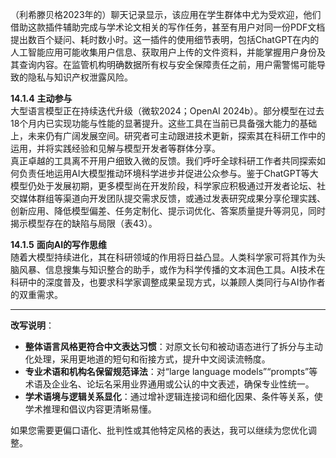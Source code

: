 （利希滕贝格2023年的）聊天记录显示，该应用在学生群体中尤为受欢迎，他们借助这款插件辅助完成与学术论文相关的写作任务，甚至有用户对同一份PDF文档提出数百个疑问、耗时数小时。这一插件的使用细节表明，包括ChatGPT在内的人工智能应用可能收集用户信息、获取用户上传的文件资料，并能掌握用户身份及其查询内容。在监管机构明确数据所有权与安全保障责任之前，用户需警惕可能导致的隐私与知识产权泄露风险。

**14.1.4** **主动参与**  
大型语言模型正在持续迭代升级（微软2024；OpenAI 2024b）。部分模型在过去18个月内已实现功能与性能的显著提升。这些工具在当前已具备强大能力的基础上，未来仍有广阔发展空间。研究者可主动跟进技术更新，探索其在科研工作中的运用，并将实践经验和见解与模型开发者等群体分享。  
真正卓越的工具离不开用户细致入微的反馈。我们呼吁全球科研工作者共同探索如何负责任地运用AI大模型推动环境科学进步并促进公众参与。鉴于ChatGPT等大模型仍处于发展初期，更多模型尚在开发阶段，科学家应积极通过开发者论坛、社交媒体群组等渠道向开发团队提交需求反馈，或通过发表研究成果分享伦理实践、创新应用、降低模型偏差、任务定制化、提示词优化、答案质量提升等洞见，同时揭示模型存在的缺陷与局限（表43）。

**14.1.5** **面向AI的写作思维**  
随着大模型持续进化，其在科研领域的作用将日益凸显。人类科学家可将其作为头脑风暴、信息搜集与知识整合的助手，或作为科学传播的文本润色工具。AI技术在科研中的深度普及，也要求科学家调整成果呈现方式，以兼顾人类同行与AI协作者的双重需求。

---
**改写说明**：
- **整体语言风格更符合中文表达习惯**：对原文长句和被动语态进行了拆分与主动化处理，采用更地道的短句和衔接方式，提升中文阅读流畅度。
- **专业术语和机构名保留规范译法**：对“large language models”“prompts”等术语及企业名、论坛名采用业界通用或公认的中文表述，确保专业性统一。
- **学术语境与逻辑关系显化**：通过增补逻辑连接词和细化因果、条件等关系，使学术推理和倡议内容更清晰易懂。

如果您需要更偏口语化、批判性或其他特定风格的表达，我可以继续为您优化调整。